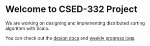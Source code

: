 # Welcome to CSED-332 Project
We are working on designing and implementing distributed sorting algorithm with Scala.

You can check out the [design docs](https://github.com/seonghyun26/332project/tree/main/docs) and [weekly progress logs](https://github.com/seonghyun26/332project/tree/main/log).
